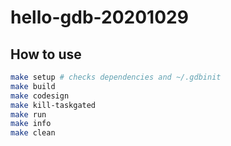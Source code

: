 # hello-gdb-20201029

## How to use
```sh
make setup # checks dependencies and ~/.gdbinit
make build
make codesign
make kill-taskgated
make run
make info
make clean
```
